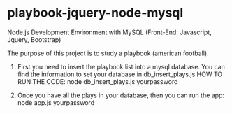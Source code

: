 # playbook-jquery-node-mysql
Node.js Development Environment with MySQL (Front-End: Javascript, Jquery, Bootstrap)

The purpose of this project is to study a playbook (american football).

1) First you need to insert the playbook list into a mysql database.
You can find the information to set your database in db_insert_plays.js
HOW TO RUN THE CODE: node db_insert_plays.js yourpassword

2) Once you have all the plays in your database, then you can run the app:
node app.js yourpassword
